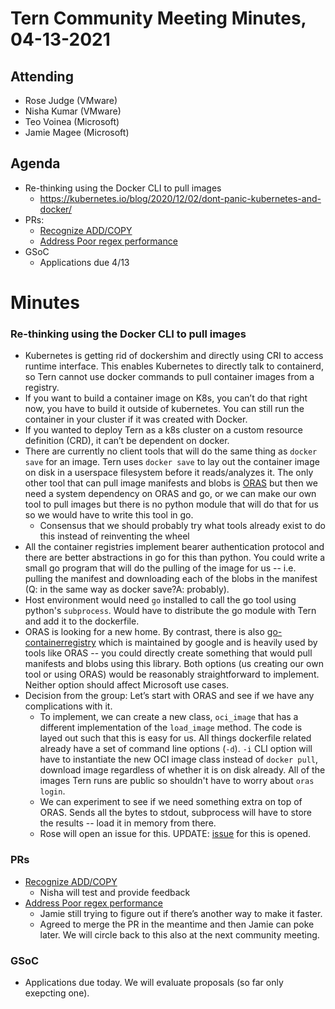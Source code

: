 # Tern Community Meeting Minutes, 04-13-2021

## Attending
* Rose Judge (VMware)
* Nisha Kumar (VMware)
* Teo Voinea (Microsoft)
* Jamie Magee (Microsoft)

## Agenda
* Re-thinking using the Docker CLI to pull images
	* https://kubernetes.io/blog/2020/12/02/dont-panic-kubernetes-and-docker/ 
* PRs:
	* [Recognize ADD/COPY](https://github.com/tern-tools/tern/pull/943)
	* [Address Poor regex performance](https://github.com/tern-tools/tern/pull/945)
* GSoC
	* Applications due 4/13


# Minutes

### Re-thinking using the Docker CLI to pull images
* Kubernetes is getting rid of dockershim and directly using CRI to access runtime interface. This enables Kubernetes to directly talk to containerd, so Tern cannot use docker commands to pull container images from a registry.
* If you want to build a container image on K8s, you can’t do that right now, you have to build it outside of kubernetes. You can still run the container in your cluster if it was created with Docker.
* If you wanted to deploy Tern as a k8s cluster on a custom resource definition (CRD), it can’t be dependent on docker.
* There are currently no client tools that will do the same thing as `docker save` for an image. Tern uses `docker save` to lay out the container image on disk in a userspace filesystem before it reads/analyzes it. The only other tool that can pull image manifests and blobs is [ORAS](https://github.com/deislabs/oras) but then we need a system dependency on ORAS and go, or we can make our own tool to pull images but there is no python module that will do that for us so we would have to write this tool in go.
	* Consensus that we should probably try what tools already exist to do this instead of reinventing the wheel 
* All the container registries implement bearer authentication protocol and there are better abstractions in go for this than python. You could write a small go program that will do the pulling of the image for us -- i.e. pulling the manifest and downloading each of the blobs in the manifest (Q: in the same way as docker save?A: probably). 
* Host environment would need `go` installed to call the go tool using python's `subprocess`. Would have to distribute the go module with Tern and add it to the dockerfile. 
* ORAS is looking for a new home. By contrast, there is also [go-containerregistry](https://github.com/google/go-containerregistry) which is maintained by google and is heavily used by tools like ORAS -- you could directly create something that would pull manifests and blobs using this library. Both options (us creating our own tool or using ORAS) would be reasonably straightforward to implement. Neither option should affect Microsoft use cases.
* Decision from the group: Let’s start with ORAS and see if we have any complications with it. 
	* To implement, we can create a new class, `oci_image` that has a different implementation of the `load_image` method. The code is layed out such that this is easy for us. All things dockerfile related already have a set of command line options (`-d`). `-i` CLI option will have to instantiate the new OCI image class instead of `docker pull`, download image regardless of whether it is on disk already. All of the images Tern runs are public so shouldn't have to worry about `oras login`.
	* We can experiment to see if we need something extra on top of ORAS. Sends all the bytes to stdout, subprocess will have to store the results -- load it in memory from there. 
	* Rose will open an issue for this. UPDATE: [issue](https://github.com/tern-tools/tern/issues/948) for this is opened.

### PRs
* [Recognize ADD/COPY](https://github.com/tern-tools/tern/pull/943)	
	* Nisha will test and provide feedback
* [Address Poor regex performance](https://github.com/tern-tools/tern/pull/945)
	* Jamie still trying to figure out if there’s another way to make it faster.
	* Agreed to  merge the PR in the meantime and then Jamie can poke later. We will circle back to this also at the next community meeting.

### GSoC
* Applications due today. We will evaluate proposals (so far only exepcting one).
